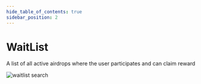 ```yaml
---
hide_table_of_contents: true
sidebar_position: 2
---
```


# WaitList

A list of all active airdrops where the user participates and can claim reward

![waitlist search](/img/market/mechanics-simple/wait-list/list_search.png)


